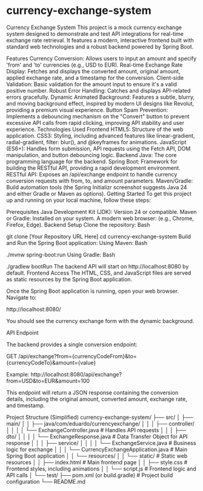 # currency-exchange-system

Currency Exchange System
This project is a mock currency exchange system designed to demonstrate and test API integrations for real-time exchange rate retrieval. It features a modern, interactive frontend built with standard web technologies and a robust backend powered by Spring Boot.

Features
Currency Conversion: Allows users to input an amount and specify 'from' and 'to' currencies (e.g., USD to EUR).
Real-time Exchange Rate Display: Fetches and displays the converted amount, original amount, applied exchange rate, and a timestamp for the conversion.
Client-side Validation: Basic validation for the amount input to ensure it's a valid positive number.
Robust Error Handling: Catches and displays API-related errors gracefully.
Dynamic Animated Background: Features a subtle, blurry, and moving background effect, inspired by modern UI designs like Revolut, providing a premium visual experience.
Button Spam Prevention: Implements a debouncing mechanism on the "Convert" button to prevent excessive API calls from rapid clicking, improving API stability and user experience.
Technologies Used
Frontend
HTML5: Structure of the web application.
CSS3: Styling, including advanced features like linear-gradient, radial-gradient, filter: blur(), and @keyframes for animations.
JavaScript (ES6+): Handles form submission, API requests using the Fetch API, DOM manipulation, and button debouncing logic.
Backend
Java: The core programming language for the backend.
Spring Boot: Framework for building the RESTful API, providing a rapid development environment.
RESTful API: Exposes an /api/exchange endpoint to handle currency conversion requests with from, to, and amount parameters.
Maven/Gradle: Build automation tools (the Spring Initializr screenshot suggests Java 24 and either Gradle or Maven as options).
Getting Started
To get this project up and running on your local machine, follow these steps:

Prerequisites
Java Development Kit (JDK): Version 24 or compatible.
Maven or Gradle: Installed on your system.
A modern web browser: (e.g., Chrome, Firefox, Edge).
Backend Setup
Clone the repository:
Bash

git clone [Your Repository URL Here]
cd currency-exchange-system
Build and Run the Spring Boot application:
Using Maven:
Bash

./mvnw spring-boot:run
Using Gradle:
Bash

./gradlew bootRun
The backend API will start on http://localhost:8080 by default.
Frontend Access
The HTML, CSS, and JavaScript files are served as static resources by the Spring Boot application.

Once the Spring Boot application is running, open your web browser.
Navigate to:

http://localhost:8080/

You should see the currency exchange form with the dynamic background.

API Endpoint

The backend provides a single conversion endpoint:

GET /api/exchange?from={currencyCodeFrom}&to={currencyCodeTo}&amount={value}

Example:
http://localhost:8080/api/exchange?from=USD&to=EUR&amount=100

This endpoint will return a JSON response containing the conversion details, including the original amount, converted amount, exchange rate, and timestamp.

Project Structure (Simplified)
currency-exchange-system/
├── src/
│   ├── main/
│   │   ├── java/com/eduardo/currencyexchange/
│   │   │   ├── controller/
│   │   │   │   └── ExchangeController.java  # Handles API requests
│   │   │   ├── dto/
│   │   │   │   └── ExchangeResponse.java    # Data Transfer Object for API response
│   │   │   ├── service/
│   │   │   │   └── ExchangeService.java     # Business logic for exchange
│   │   │   └── CurrencyExchangeApplication.java # Main Spring Boot application
│   │   └── resources/
│   │       └── static/                  # Static web resources
│   │           ├── index.html           # Main frontend page
│   │           ├── style.css            # Frontend styles, including animations
│   │           └── script.js            # Frontend logic and API calls
│   └── test/
├── pom.xml (or build.gradle)            # Project build configuration
└── README.md
